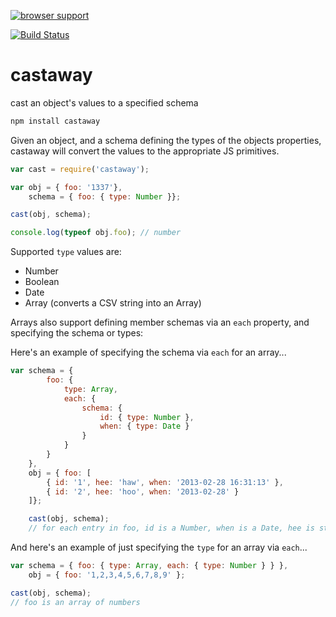 [![browser support](http://ci.testling.com/selfcontained/castaway.png)](http://ci.testling.com/selfcontained/castaway)

[![Build Status](https://secure.travis-ci.org/selfcontained/castaway.png?branch=master)](http://travis-ci.org/selfcontained/castaway)

castaway
========

cast an object's values to a specified schema

```bash
npm install castaway
```

Given an object, and a schema defining the types of the objects properties, castaway will convert the values to the appropriate JS primitives.

```javascript
var cast = require('castaway');

var obj = { foo: '1337'},
	schema = { foo: { type: Number }};

cast(obj, schema);

console.log(typeof obj.foo); // number
```

Supported `type` values are:

+	Number
+	Boolean
+	Date
+	Array (converts a CSV string into an Array)

Arrays also support defining member schemas via an `each` property, and specifying the schema or types:

Here's an example of specifying the schema via `each` for an array...

```javascript
var schema = {
		foo: {
			type: Array,
			each: {
				schema: {
					id: { type: Number },
					when: { type: Date }
				}
			}
		}
	},
	obj = { foo: [
		{ id: '1', hee: 'haw', when: '2013-02-28 16:31:13' },
		{ id: '2', hee: 'hoo', when: '2013-02-28' }
	]};

	cast(obj, schema);
	// for each entry in foo, id is a Number, when is a Date, hee is still a String
```

And here's an example of just specifying the `type` for an array via `each`...

```javascript
var schema = { foo: { type: Array, each: { type: Number } } },
	obj = { foo: '1,2,3,4,5,6,7,8,9' };

cast(obj, schema);
// foo is an array of numbers
```
